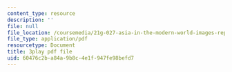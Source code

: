 ```yaml
---
content_type: resource
description: ''
file: null
file_location: /coursemedia/21g-027-asia-in-the-modern-world-images-representations-fall-2016/60476c2ba84a9b8c4e1f947fe98befd7_zptyZRDiLsQ.pdf
file_type: application/pdf
resourcetype: Document
title: 3play pdf file
uid: 60476c2b-a84a-9b8c-4e1f-947fe98befd7
---
```


